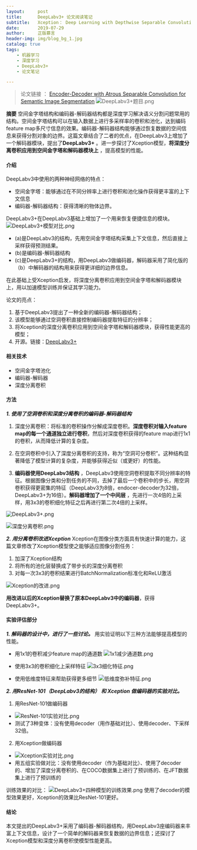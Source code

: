 ```yaml
---
layout:     post
title:      DeepLabv3+ 论文阅读笔记
subtitle:   Xception： Deep Learning with Depthwise Separable Convolutions 阅读笔记
date:       2019-07-29
author:     正版慕言
header-img: img/blog_bg_1.jpg
catalog: true
tags:
    - 机器学习
    - 深度学习
    - DeepLabv3+
    - 论文笔记

---
```



> 论文链接 ： [Encoder-Decoder with Atrous Separable Convolution for Semantic Image Segmentation](https://arxiv.org/pdf/1802.02611.pdf)
> ![DeepLabv3+题目.png](/img/NeuralNetworks/Journal/DeepLabv3+题目.png)

**摘要** 空间金字塔结构和编码器-解码器结构都是深度学习解决语义分割问题常用的结构。空间金字塔结构可以在输入数据上进行多采样率的卷积和池化，达到编码feature map多尺寸信息的效果。编码器-解码器结构能够通过恢复数据的空间信息来获得分割对象的边界。这篇文章结合了二者的优点，在DeepLabv3上增加了一个解码器模块，提出了**DeepLabv3+** 。进一步探讨了Xception模型，**将深度分离卷积应用到空间金字塔和解码器模块上** ，提高模型的性能。

#### 介绍
DeepLabv3中使用的两种神经网络的特点：

* 空间金字塔：能够通过在不同分辨率上进行卷积和池化操作获得更丰富的上下文信息
* 编码器-解码器结构：获得清晰的物体边界。

DeepLabv3+在DeepLabv3基础上增加了一个用来恢复便捷信息的模块。
![DeepLabv3+模型对比.png](/img/NeuralNetworks/Journal/DeepLabv3+模型对比.png)

* (a)是DeepLabv3的结构，先用空间金字塔结构采集上下文信息，然后直接上采样获得预测结果。
* (b)是编码器-解码器结构
* (c)是DeepLabv3+的结构，用DeepLabv3做编码器，解码器采用了简化版的（b）中解码器的结构用来获得更详细的边界信息。

在此基础上受Xception启发，将深度分离卷积应用到空间金字塔和解码器模块上，用以加速模型训练并保证其学习能力。

论文的亮点：

1. 基于DeepLabv3提出了一种全新的编码器-解码器结构；
2. 该模型能够通过空洞卷积直接控制编码器提取特征的分辨率；
3. 将Xception的深度分离卷积应用到空间金字塔和解码器模块，获得性能更高的模型；
4. 开源。链接：[DeepLabv3+](https://github.com/fourmi1995/IronSegExperiment-Deeplabv3_PLUS)

#### 相关技术

* 空间金字塔池化
* 编码器-解码器
* 深度分离卷积

#### 方法

***1. 使用了空洞卷积和深度分离卷积的编码器-解码器结构***

1. 深度分离卷积：将标准的卷积操作分解成深度卷积。**深度卷积对输入feature map的每一个通道独立进行卷积**，然后对深度卷积获得的feature map进行1x1的卷积，从而降低计算的复杂度。

2. 在空洞卷积中引入了深度分离卷积的支持，称为“空洞可分卷积”。这种结构显著降低了模型计算的复杂度，并能够获得近似（或更好）的性能。

3. **编码器使用DeepLabv3结构** ，DeepLabv3使用空洞卷积提取不同分辨率的特征。根据图像分类和分割任务的不同，去掉了最后一个卷积中的步长，用空洞卷积获得更密集的特征（DeepLabv3为8倍，endocer-decoder为32倍，DeepLabv3+为16倍）。**解码器增加了一个中间层** ，先进行一次4倍的上采样，用3x3的卷积细化特征之后再进行第二次4倍的上采样。

![DeepLabv3+.png](/img/NeuralNetworks/Journal/DeepLabv3+.png)

![深度分离卷积.png](/img/NeuralNetworks/Journal/深度分离卷积.png)

***2. 用分离卷积改进Xception***
Xception在图像分类方面具有快速计算的能力，这篇文章修改了Xception模型使之能够适应图像分割任务：

1. 加深了Xception结构
2. 将所有的池化层替换成了带步长的深度分离卷积
3. 对每一次3x3的卷积结果进行BatchNormalization标准化和ReLU激活

![Xception的改进.png](/img/NeuralNetworks/Journal/Xception的改进.png)

**用改进以后的Xception替换了原本DeepLabv3中的编码器**，获得DeepLabv3+。

#### 实验评估部分

***1. 解码器的设计中，进行了一些讨论。*** 用实验证明以下三种方法能够提高模型的性能。

* 用1x1的卷积减少feature map的通道数
    ![1x1减少通道数.png](/img/NeuralNetworks/Journal/1x1减少通道数.png)

* 使用3x3的卷积细化上采样特征
    ![3x3细化特征.png](/img/NeuralNetworks/Journal/3x3细化特征.png)
    
* 使用低维度特征来帮助获得更多细节
    ![低维度弥补特征.png](/img/NeuralNetworks/Journal/低维度弥补特征.png)

***2. 用ResNet-101（DeepLabv3的结构） 和 Xception 做编码器的实验对比。***
1. 用ResNet-101做编码器
* ![ResNet-101实验对比.png](/img/NeuralNetworks/Journal/ResNet-101实验对比.png)
* 测试了3种变体：没有使用decoder（用作基础对比）、使用decoder、下采样32倍。
2. 用Xception做编码器
* ![Xception实验对比.png](/img/NeuralNetworks/Journal/Xception实验对比.png)
* 用五组实验做对比：没有使用decoder（作为基础对比）、使用了decoder的、增加了深度分离卷积的、在COCO数据集上进行了预训练的、在JFT数据集上进行了预训练的

训练效果的对比：
![DeepLabv3+四种模型的训练效果.png](/img/NeuralNetworks/Journal/DeepLabv3+四种模型的训练效果.png)
使用了decoder的模型效果更好，Xception的效果比ResNet-101更好。

#### 结论
本文提出的DeepLabv3+采用了编码器-解码器结构，用DeepLabv3座编码器来丰富上下文信息，设计了一个简单的解码器来恢复数据的边界信息；还探讨了Xception模型和深度分离卷积使模型性能更高。